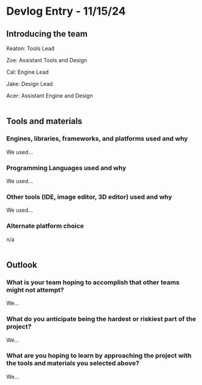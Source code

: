 # Devlog Entry - 11/15/24

## Introducing the team
Keaton: Tools Lead

Zoe: Assistant Tools and Design

Cal: Engine Lead

Jake: Design Lead

Acer: Assistant Engine and Design
<br /><br />


## Tools and materials

### Engines, libraries, frameworks, and platforms used and why
We used...

### Programming Languages used and why
We used...

### Other tools (IDE, image editor, 3D editor) used and why
We used...

### Alternate platform choice
n/a
<br /><br />

## Outlook

### What is your team hoping to accomplish that other teams might not attempt?
We...
### What do you anticipate being the hardest or riskiest part of the project?
We...
### What are you hoping to learn by approaching the project with the tools and materials you selected above?
We...
